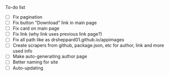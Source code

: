 To-do list

- [ ] Fix pagination
- [ ] Fix button "Download" link in main page
- [ ] Fix card on main page
- [ ] Fix link (why link uses previous link page?)
- [ ] Fix all path like as drsheppard01.github.io/appimages
- [ ] Create scrapers from github, package.json, etc for author, link and more used info
- [ ] Make auto-generaiting author page
- [ ] Better naming for site
- [ ] Auto-updating
